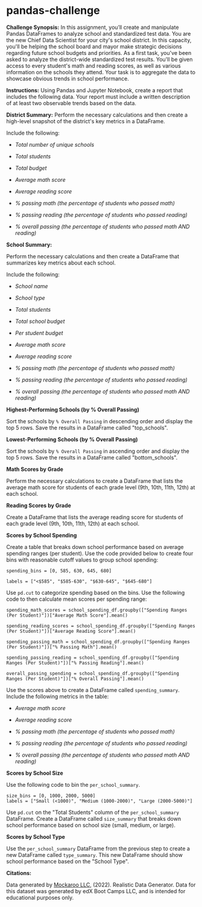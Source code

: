 # pandas-challenge

**Challenge Synopsis:**
In this assignment, you’ll create and manipulate Pandas DataFrames to analyze school and standardized test data. You are the new Chief Data Scientist for your city's school district. In this capacity, you'll be helping the school board and mayor make strategic decisions regarding future school budgets and priorities. As a first task, you've been asked to analyze the district-wide standardized test results. You'll be given access to every student's math and reading scores, as well as various information on the schools they attend. Your task is to aggregate the data to showcase obvious trends in school performance.

**Instructions:**
Using Pandas and Jupyter Notebook, create a report that includes the following data. Your report must include a written description of at least two observable trends based on the data.

**District Summary:**
Perform the necessary calculations and then create a high-level snapshot of the district's key metrics in a DataFrame.

Include the following:

- _Total number of unique schools_

- _Total students_

- _Total budget_

- _Average math score_

- _Average reading score_

- _% passing math (the percentage of students who passed math)_

- _% passing reading (the percentage of students who passed reading)_

- _% overall passing (the percentage of students who passed math AND reading)_

**School Summary:**

Perform the necessary calculations and then create a DataFrame that summarizes key metrics about each school.

Include the following:

- _School name_

- _School type_

- _Total students_

- _Total school budget_

- _Per student budget_

- _Average math score_

- _Average reading score_

- _% passing math (the percentage of students who passed math)_

- _% passing reading (the percentage of students who passed reading)_

- _% overall passing (the percentage of students who passed math AND reading)_

**Highest-Performing Schools (by % Overall Passing)**

Sort the schools by ```% Overall Passing``` in descending order and display the top 5 rows. Save the results in a DataFrame called "top_schools".

**Lowest-Performing Schools (by % Overall Passing)**

Sort the schools by ```% Overall Passing``` in ascending order and display the top 5 rows. Save the results in a DataFrame called "bottom_schools".

**Math Scores by Grade**

Perform the necessary calculations to create a DataFrame that lists the average math score for students of each grade level (9th, 10th, 11th, 12th) at each school.

**Reading Scores by Grade**

Create a DataFrame that lists the average reading score for students of each grade level (9th, 10th, 11th, 12th) at each school.

**Scores by School Spending**

Create a table that breaks down school performance based on average spending ranges (per student). Use the code provided below to create four bins with reasonable cutoff values to group school spending:

```
spending_bins = [0, 585, 630, 645, 680]

labels = ["<$585", "$585-630", "$630-645", "$645-680"]
```

Use ```pd.cut``` to categorize spending based on the bins. Use the following code to then calculate mean scores per spending range:

```
spending_math_scores = school_spending_df.groupby(["Spending Ranges (Per Student)"])["Average Math Score"].mean()

spending_reading_scores = school_spending_df.groupby(["Spending Ranges (Per Student)"])["Average Reading Score"].mean()

spending_passing_math = school_spending_df.groupby(["Spending Ranges (Per Student)"])["% Passing Math"].mean()

spending_passing_reading = school_spending_df.groupby(["Spending Ranges (Per Student)"])["% Passing Reading"].mean()

overall_passing_spending = school_spending_df.groupby(["Spending Ranges (Per Student)"])["% Overall Passing"].mean()
```

Use the scores above to create a DataFrame called ```spending_summary```. Include the following metrics in the table:

- _Average math score_

- _Average reading score_

- _% passing math (the percentage of students who passed math)_

- _% passing reading (the percentage of students who passed reading)_

- _% overall passing (the percentage of students who passed math AND reading)_

**Scores by School Size**
  
Use the following code to bin the ```per_school_summary```.

```
size_bins = [0, 1000, 2000, 5000]
labels = ["Small (<1000)", "Medium (1000-2000)", "Large (2000-5000)"]
```

Use ```pd.cut``` on the "Total Students" column of the ```per_school_summary``` DataFrame. Create a DataFrame called ```size_summary``` that breaks down school performance based on school size (small, medium, or large).

**Scores by School Type**

Use the ```per_school_summary``` DataFrame from the previous step to create a new DataFrame called ```type_summary```. This new DataFrame should show school performance based on the "School Type".

**Citations:**

Data generated by [Mockaroo LLC](https://mockaroo.com/), (2022). Realistic Data Generator. Data for this dataset was generated by edX Boot Camps LLC, and is intended for educational purposes only.
 
